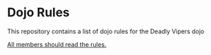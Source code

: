 Dojo Rules
==========

This repository contains a list of dojo rules for the Deadly Vipers dojo

[All members should read the rules.](https://github.com/deadlyvipers)
